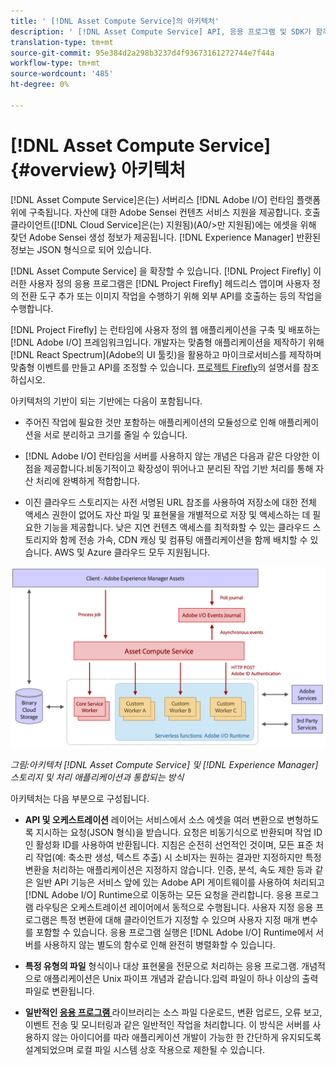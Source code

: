 ```yaml
---
title: ' [!DNL Asset Compute Service]의 아키텍처'
description: ' [!DNL Asset Compute Service] API, 응용 프로그램 및 SDK가 함께 작동하여 클라우드 기본 에셋 처리 서비스를 제공하는 방법입니다.'
translation-type: tm+mt
source-git-commit: 95e384d2a298b3237d4f93673161272744e7f44a
workflow-type: tm+mt
source-wordcount: '485'
ht-degree: 0%

---
```



# [!DNL Asset Compute Service] {#overview} 아키텍처

[!DNL Asset Compute Service]은(는) 서버리스 [!DNL Adobe I/O] 런타임 플랫폼 위에 구축됩니다. 자산에 대한 Adobe Sensei 컨텐츠 서비스 지원을 제공합니다. 호출 클라이언트([!DNL Cloud Service]은(는) 지원됨)(A0/>만 지원됨)에는 에셋을 위해 찾던 Adobe Sensei 생성 정보가 제공됩니다. [!DNL Experience Manager] 반환된 정보는 JSON 형식으로 되어 있습니다.

[!DNL Asset Compute Service] 을 확장할 수 있습니다.  [!DNL Project Firefly] 이러한 사용자 정의 응용 프로그램은 [!DNL Project Firefly] 헤드리스 앱이며 사용자 정의 전환 도구 추가 또는 이미지 작업을 수행하기 위해 외부 API를 호출하는 등의 작업을 수행합니다.

[!DNL Project Firefly] 는 런타임에 사용자 정의 웹 애플리케이션을 구축 및 배포하는  [!DNL Adobe I/O] 프레임워크입니다. 개발자는 맞춤형 애플리케이션을 제작하기 위해 [!DNL React Spectrum](Adobe의 UI 툴킷)을 활용하고 마이크로서비스를 제작하며 맞춤형 이벤트를 만들고 API를 조정할 수 있습니다. [프로젝트 Firefly](https://www.adobe.io/apis/experienceplatform/project-firefly/docs.html)의 설명서를 참조하십시오.

아키텍처의 기반이 되는 기반에는 다음이 포함됩니다.

* 주어진 작업에 필요한 것만 포함하는 애플리케이션의 모듈성으로 인해 애플리케이션을 서로 분리하고 크기를 줄일 수 있습니다.

* [!DNL Adobe I/O] 런타임을 서버를 사용하지 않는 개념은 다음과 같은 다양한 이점을 제공합니다.비동기적이고 확장성이 뛰어나고 분리된 작업 기반 처리를 통해 자산 처리에 완벽하게 적합합니다.

* 이진 클라우드 스토리지는 사전 서명된 URL 참조를 사용하여 저장소에 대한 전체 액세스 권한이 없어도 자산 파일 및 표현물을 개별적으로 저장 및 액세스하는 데 필요한 기능을 제공합니다. 낮은 지연 컨텐츠 액세스를 최적화할 수 있는 클라우드 스토리지와 함께 전송 가속, CDN 캐싱 및 컴퓨팅 애플리케이션을 함께 배치할 수 있습니다. AWS 및 Azure 클라우드 모두 지원됩니다.

![asset compute 서비스의 구조](assets/architecture-diagram.png)

*그림:아키텍처  [!DNL Asset Compute Service] 및  [!DNL Experience Manager]스토리지 및 처리 애플리케이션과 통합되는 방식*

아키텍처는 다음 부분으로 구성됩니다.

* **API 및 오케스트레이션** 레이어는 서비스에서 소스 에셋을 여러 변환으로 변형하도록 지시하는 요청(JSON 형식)을 받습니다. 요청은 비동기식으로 반환되며 작업 ID인 활성화 ID를 사용하여 반환됩니다. 지침은 순전히 선언적인 것이며, 모든 표준 처리 작업(예: 축소판 생성, 텍스트 추출) 시 소비자는 원하는 결과만 지정하지만 특정 변환을 처리하는 애플리케이션은 지정하지 않습니다. 인증, 분석, 속도 제한 등과 같은 일반 API 기능은 서비스 앞에 있는 Adobe API 게이트웨이를 사용하여 처리되고 [!DNL Adobe I/O] Runtime으로 이동하는 모든 요청을 관리합니다. 응용 프로그램 라우팅은 오케스트레이션 레이어에서 동적으로 수행됩니다. 사용자 지정 응용 프로그램은 특정 변환에 대해 클라이언트가 지정할 수 있으며 사용자 지정 매개 변수를 포함할 수 있습니다. 응용 프로그램 실행은 [!DNL Adobe I/O] Runtime에서 서버를 사용하지 않는 별도의 함수로 인해 완전히 병렬화할 수 있습니다.

* **특정 유형의 파일** 형식이나 대상 표현물을 전문으로 처리하는 응용 프로그램. 개념적으로 애플리케이션은 Unix 파이프 개념과 같습니다.입력 파일이 하나 이상의 출력 파일로 변환됩니다.

* **일반적인  [응용 프로그램 ](https://github.com/adobe/asset-compute-sdk)** 라이브러리는 소스 파일 다운로드, 변환 업로드, 오류 보고, 이벤트 전송 및 모니터링과 같은 일반적인 작업을 처리합니다. 이 방식은 서버를 사용하지 않는 아이디어를 따라 애플리케이션 개발이 가능한 한 간단하게 유지되도록 설계되었으며 로컬 파일 시스템 상호 작용으로 제한될 수 있습니다.

<!-- TBD:

* About the YAML file?
* See [https://github.com/AdobeDocs/project-firefly/blob/master/getting_started/first_app.md#5-anatomy-of-a-project-firefly-application](https://github.com/AdobeDocs/project-firefly/blob/master/getting_started/first_app.md#5-anatomy-of-a-project-firefly-application).

* minimize description to custom applications
* remove all internal stuff (e.g. Photoshop application, API Gateway) from text and diagram
* update diagram to focus on 3rd party custom applications ONLY
* Explain important transactions/handshakes?
* Flow of assets/control? See the illustration on the Nui diagrams wiki.
* Illustrations. See the SVG shared by Alex.
* Exceptions? Limitations? Call-outs? Gotchas?
* Do we want to add what basic processing is not available currently, that is expected by existing AEM customers?
-->
